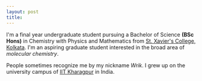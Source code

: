 ```yaml
---
layout: post
title:
---
```


<!-- Note: Favicon and meta tags should be placed in your global head (e.g., _includes/head.html) -->

<div class="post-content">
  <p>
    I'm a final year undergraduate student pursuing a Bachelor of Science <strong>(BSc Hons)</strong> in Chemistry with Physics and Mathematics from <a href="https://www.sxccal.edu/">St. Xavier's College, Kolkata</a>. I'm an aspiring graduate student interested in the broad area of <em>molecular chemistry</em>.
  </p>
  
  <p>
    People sometimes recognize me by my nickname <em>Wrik</em>. I grew up on the university campus of <a href="http://www.iitkgp.ac.in/">IIT Kharagpur</a> in India.
  </p>
</div>

<!-- 
Optional Fun Section:
If you're still wondering why an aspiring scientist...
Engineering: where the noble, semi-skilled laborers execute the vision of those who think and dream.
Engineer: The Oompa Loompas of Science.
[BAZINGA!](https://www.dictionary.com/e/slang/bazinga/)
-->
